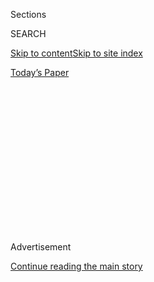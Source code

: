 <div id="app">

<div>

<div>

<div>

<div class="NYTAppHideMasthead css-1q2w90k e1suatyy0">

<div class="section css-ui9rw0 e1suatyy2">

<div class="css-eph4ug er09x8g0">

<div class="css-6n7j50">

</div>

<span class="css-1dv1kvn">Sections</span>

<div class="css-10488qs">

<span class="css-1dv1kvn">SEARCH</span>

</div>

[Skip to content](#site-content)[Skip to site
index](#site-index)

</div>

<div class="css-10698na e1huz5gh0">

</div>

</div>

<div id="masthead-bar-one" class="section hasLinks css-15hmgas e1csuq9d3">

<div class="css-uqyvli e1csuq9d0">

</div>

<div class="css-1uqjmks e1csuq9d1">

</div>

<div class="css-9e9ivx">

[](https://myaccount.nytimes3xbfgragh.onion/auth/login?response_type=cookie&client_id=vi)

</div>

<div class="css-1bvtpon e1csuq9d2">

[Today’s
Paper](https://www.nytimes3xbfgragh.onion/section/todayspaper)

</div>

</div>

</div>

</div>

<div data-aria-hidden="false">

<div id="site-content" data-role="main">

<div>

<div class="css-1aor85t" style="opacity:0.000000001;z-index:-1;visibility:hidden">

<div class="css-1hqnpie">

<div class="css-epjblv">

<span class="css-17xtcya">[Opinion](/section/opinion)</span><span class="css-x15j1o">|</span><span class="css-fwqvlz">A
Biden Win Won’t Cure My Trump-Era
Depression</span>

</div>

<div class="css-k008qs">

<div class="css-1iwv8en">

<span class="css-18z7m18"></span>

<div>

</div>

</div>

<span class="css-1n6z4y">https://nyti.ms/2DNrA1k</span>

<div class="css-1705lsu">

<div class="css-4xjgmj">

<div class="css-4skfbu" data-role="toolbar" data-aria-label="Social Media Share buttons, Save button, and Comments Panel with current comment count" data-testid="share-tools">

  - 
  - 
  - 
  - 
    
    <div class="css-6n7j50">
    
    </div>

  - 
  - 

</div>

</div>

</div>

</div>

</div>

</div>

<div class="css-13pd83m">

</div>

<div id="top-wrapper" class="css-1sy8kpn">

<div id="top-slug" class="css-l9onyx">

Advertisement

</div>

[Continue reading the main
story](#after-top)

<div class="ad top-wrapper" style="text-align:center;height:100%;display:block;min-height:250px">

<div id="top" class="place-ad" data-position="top" data-size-key="top">

</div>

</div>

<div id="after-top">

</div>

</div>

<div>

<div class="css-v5btjw etb61u70">

<div class="css-v05ibm etb61u71">

[Opinion](/section/opinion)

</div>

</div>

<div id="sponsor-wrapper" class="css-1hyfx7x">

<div id="sponsor-slug" class="css-19vbshk">

Supported by

</div>

[Continue reading the main
story](#after-sponsor)

<div id="sponsor" class="ad sponsor-wrapper" style="text-align:center;height:100%;display:block">

</div>

<div id="after-sponsor">

</div>

</div>

<div class="css-186x18t">

</div>

<div class="css-1vkm6nb ehdk2mb0">

# A Biden Win Won’t Cure My Trump-Era Depression

</div>

I find hope and relief from my misery in things that have nothing to do
with the election.

<div class="css-18e8msd">

<div class="css-vp77d3 epjyd6m0">

<div class="css-1baulvz">

By <span class="css-1baulvz last-byline" itemprop="name">Mychal Denzel
Smith</span>

<div class="css-8atqhb">

Mr. Smith is a writer.

</div>

</div>

</div>

  - Sept. 11,
    2020

  - 
    
    <div class="css-4xjgmj">
    
    <div class="css-d8bdto" data-role="toolbar" data-aria-label="Social Media Share buttons, Save button, and Comments Panel with current comment count" data-testid="share-tools">
    
      - 
      - 
      - 
      - 
        
        <div class="css-6n7j50">
        
        </div>
    
      - 
      - 
    
    </div>
    
    </div>

</div>

<div class="css-79elbk" data-testid="photoviewer-wrapper">

<div class="css-z3e15g" data-testid="photoviewer-wrapper-hidden">

</div>

<div class="css-1a48zt4 ehw59r15" data-testid="photoviewer-children">

![<span class="css-cnj6d5 e1z0qqy90" itemprop="copyrightHolder"><span class="css-1ly73wi e1tej78p0">Credit...</span><span><span>Brian
Stauffer</span></span></span>](https://static01.graylady3jvrrxbe.onion/images/2020/09/11/opinion/11mychalsmith-2/11mychalsmith-2-articleLarge.jpg?quality=75&auto=webp&disable=upscale)

</div>

</div>

</div>

<div class="section meteredContent css-1r7ky0e" name="articleBody" itemprop="articleBody">

<div class="css-1fanzo5 StoryBodyCompanionColumn">

<div class="css-53u6y8">

When I was 12 years old, my cousin was killed. I started having trouble
sleeping.

Looking back, that’s when my depression took hold. I couldn’t
concentrate in school, and my grades slipped. I lost interest in
friendships.

From that year until my early adulthood, every spring, around the
anniversary of my cousin’s death, my despondency would return. My panic
attacks started when I was 16; I waited until I was of legal age to add
an unhealthy relationship with alcohol to the mix.

Through therapy, I’ve become good at recognizing the signs of depression
and warding off the worst of its effects. I can note my own social
withdrawal, recognize that I have slipped deeper into an overwhelming
sadness and correct some very basic things in my life — diet, exercise,
sleep, returning phone calls — to help me get back to normal.

</div>

</div>

<div class="css-1fanzo5 StoryBodyCompanionColumn">

<div class="css-53u6y8">

Since the day Donald Trump was elected, this hasn’t worked.

</div>

</div>

<div>

</div>

<div class="css-1fanzo5 StoryBodyCompanionColumn">

<div class="css-53u6y8">

I know I’m not alone. According to the American Psychiatric Association,
in 2017, [36
percent](https://www.psychiatry.org/newsroom/apa-public-opinion-poll-annual-meeting-2017)of
adults described themselves as feeling more anxious than they did the
previous year. Also in 2017, [more than 17 million American
adults](https://www.nimh.nih.gov/health/statistics/major-depression.shtml)
and three million Americans between the ages of 12 and 17 had at least
one major depressive episode. A psychologist, Jennifer Panning, has even
assigned a name to mental health problems attributed to this presidency:
[Trump Anxiety
Disorder.](https://www.politico.com/magazine/story/2018/10/12/donald-trump-anxiety-disorder-pscyhologists-221305)

Some of us broke four years ago and haven’t recovered. Along with so
many others, I had to ask myself what it meant to live in a system that
allowed for a proudly racist and sexist representative of the capitalist
class to seize presidential power. I mourned for the younger version of
myself that had cast his first vote for the first Black presidential
candidate on a major party ticket and had his cynicism challenged when
that candidate actually won.

In the beginning, I tried taking up Muay Thai, thinking that the
endorphins and supposedly healthy space to place my anger would be able
to buoy me. But as much fun as it was to strap on gloves and beat a
heavy bag, I lost interest within a couple of months and gave in to my
desire to do nothing. I saw all the familiar signs: I wasn’t answering
phone calls. I was taking days and weeks to respond to texts, if I
responded at all. I slept infrequently, fitful and afraid.

I know well that this moment in history is not an aberration. But I’m
haunted by thoughts of the **** [tens of thousands of migrant
children](https://www.aljazeera.com/news/2019/11/held-record-69550-migrant-children-custody-2019-report-191112132803440.html)who
have been held in detention and away from their families, [100-degree
days in
Siberia,](https://www.cbsnews.com/news/arctic-temperature-record-100-4-degrees-earth-warmest-12000-years/#:~:text=Tahlequah%20The%20Orca-,100.4%20degree%20Arctic%20temperature%20record%20confirmed%20as%20study%20suggests%20Earth,in%20at%20least%2012%2C000%20years&text=Less%20than%20two%20weeks%20ago,Arctic%20and%20alarming%20meteorologists%20worldwide.)
people dying alone of Covid-19 and the astronomical [infection rates
among American
Indians](https://www.cdc.gov/media/releases/2020/p0819-covid-19-impact-american-indian-alaska-native.html)
and [Black
Americans](https://www.cdc.gov/coronavirus/2019-ncov/covid-data/investigations-discovery/hospitalization-death-by-race-ethnicity.html).
I feel an overwhelming sense of powerlessness.

No, I never assumed that in my lifetime we would defeat the entrenched
forces of white supremacist heteropatriarchal capitalism. But I had come
around to believing that a slow, frustrating but ultimately sustainable
victory and all the jubilation that would come along with it was
something my friends’ children might someday experience.

</div>

</div>

<div class="css-1fanzo5 StoryBodyCompanionColumn">

<div class="css-53u6y8">

That sense of possibility has largely dissipated. I am afraid every
single day — of wildfires in California, of hurricanes on the Gulf
Coast, of the police and ICE, of going to the grocery store in a
pandemic, of Electoral College math.

When I can’t sleep, I think of the time I walked by a Planned Parenthood
center in New York City and watched a person affix a cross to the side
of the building and pray over it — a reminder of how reproductive rights
remain under attack and are in danger of being whittled down to nothing.
I think of how Breonna Taylor didn’t even see the police coming. I think
of how I lost my great-aunt to Covid-19.

I feel fragile.

But as the election approaches, I know I can’t rely on a President Biden
to cure my Trump-era depression. If he wins, it will simply represent a
return to the normalcy favored by Democrats and the lie of American
unity. A Biden presidency would not bring with it the same level of
incompetence-meets-evil that we have suffered under the Trump
administration. But without an agenda aimed at radically transforming
(or in some cases eliminating altogether) the institutions that have
caused so much harm, the best we can hope for is four years of
bipartisan compromises that leave us facing the same challenges.
Electing Mr. Biden is, at this point, a necessary measure to beat back
the worst of the Trump era, but it is hardly a balm in and of itself.

So when I’m briefly able to shake loose my sense of dread, it’s not tied
to a fantasy about Nov. 4. Instead, it’s a result of the hope I’ve found
in pockets: **** the teenagers who lead climate marches; the protests at
the border against family separation; the defeat of new prison
construction; the ending of cash bail; a brand-new nationwide call to
defund and abolish the police; and a tide of progressive lawmakers
elected to local and national offices, from New York to St. Louis. The
systems of mutual aid that have formed in response to the pandemic. It
may be the largest protest movement in this nation’s history.

I can imagine coming out of this depression when I think of examples of
people acting together to make the world better and fairer for
themselves, but also for strangers. It’s not unlike when I have to make
myself return texts and phone calls — I can lift myself out of misery by
remembering that I’m part of a collective. And that we care about one
another.

This is perhaps the greatest lesson of the Trump era for me, one worth
repeating to myself every day even when this presidency is a distant
memory: We need one another. We need the bonds of community, political
solidarity and collective action if there is any chance of alleviating
the darkness of this era. We can prevail — we can protect our democracy,
our planet and our emotional well-being — only if we do so together.

On good days, I can see that happening. I can look through the fog of
this Trump-era depression and imagine what could be next — regardless of
who wins the election — and feel almost giddy.

</div>

</div>

<div class="css-1fanzo5 StoryBodyCompanionColumn">

<div class="css-53u6y8">

This doesn’t often last long. But what I’ve learned from my depression
is that you have to string together as many of these moments as you can,
until eventually they give way to a better life.

Mychal Denzel Smith is the author of the forthcoming book “[Stakes Is
High: Life After the American
Dream](https://www.boldtypebooks.com/titles/mychal-denzel-smith/stakes-is-high/9781568588735/),”
from which this essay is adapted.

*The Times is committed to publishing* [*a diversity of
letters*](https://www.nytimes3xbfgragh.onion/2019/01/31/opinion/letters/letters-to-editor-new-york-times-women.html)
*to the editor. We’d like to hear what you think about this or any of
our articles. Here are some*
[*tips*](https://help.nytimes3xbfgragh.onion/hc/en-us/articles/115014925288-How-to-submit-a-letter-to-the-editor)*.
And here’s our email:*
[*letters@NYTimes.com*](mailto:letters@NYTimes.com)*.*

*Follow The New York Times Opinion section on*
[*Facebook*](https://www.facebookcorewwwi.onion/nytopinion)*,* [*Twitter
(@NYTopinion)*](http://twitter.com/NYTOpinion) *and*
[*Instagram*](https://www.instagram.com/nytopinion/)*.*

</div>

</div>

</div>

<div>

</div>

<div>

</div>

<div>

</div>

<div>

<div id="bottom-wrapper" class="css-1ede5it">

<div id="bottom-slug" class="css-l9onyx">

Advertisement

</div>

[Continue reading the main
story](#after-bottom)

<div id="bottom" class="ad bottom-wrapper" style="text-align:center;height:100%;display:block;min-height:90px">

</div>

<div id="after-bottom">

</div>

</div>

</div>

</div>

</div>

## Site Index

<div>

</div>

## Site Information Navigation

  - [© <span>2020</span> <span>The New York Times
    Company</span>](https://help.nytimes3xbfgragh.onion/hc/en-us/articles/115014792127-Copyright-notice)

<!-- end list -->

  - [NYTCo](https://www.nytco.com/)
  - [Contact
    Us](https://help.nytimes3xbfgragh.onion/hc/en-us/articles/115015385887-Contact-Us)
  - [Work with us](https://www.nytco.com/careers/)
  - [Advertise](https://nytmediakit.com/)
  - [T Brand Studio](http://www.tbrandstudio.com/)
  - [Your Ad
    Choices](https://www.nytimes3xbfgragh.onion/privacy/cookie-policy#how-do-i-manage-trackers)
  - [Privacy](https://www.nytimes3xbfgragh.onion/privacy)
  - [Terms of
    Service](https://help.nytimes3xbfgragh.onion/hc/en-us/articles/115014893428-Terms-of-service)
  - [Terms of
    Sale](https://help.nytimes3xbfgragh.onion/hc/en-us/articles/115014893968-Terms-of-sale)
  - [Site
    Map](https://spiderbites.nytimes3xbfgragh.onion)
  - [Help](https://help.nytimes3xbfgragh.onion/hc/en-us)
  - [Subscriptions](https://www.nytimes3xbfgragh.onion/subscription?campaignId=37WXW)

</div>

</div>

</div>

</div>
